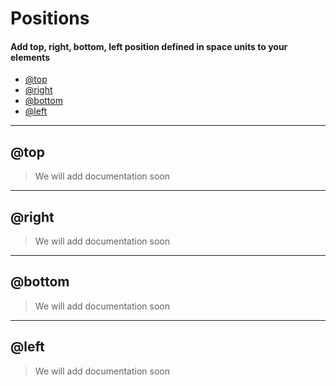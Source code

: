 # Positions
#### Add top, right, bottom, left position defined in space units to your elements
- [@top](#top)
- [@right](#right)
- [@bottom](#bottom)
- [@left](#left)
---
## @top
> We will add documentation soon

---
## @right
> We will add documentation soon

---
## @bottom
> We will add documentation soon

---
## @left
> We will add documentation soon
